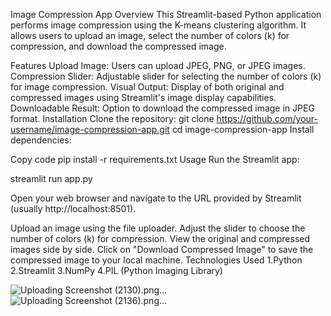 Image Compression App
Overview
This Streamlit-based Python application performs image compression using the K-means clustering algorithm. It allows users to upload an image, select the number of colors (k) for compression, and download the compressed image.

Features
Upload Image: Users can upload JPEG, PNG, or JPEG images.
Compression Slider: Adjustable slider for selecting the number of colors (k) for image compression.
Visual Output: Display of both original and compressed images using Streamlit's image display capabilities.
Downloadable Result: Option to download the compressed image in JPEG format.
Installation
Clone the repository: git clone https://github.com/your-username/image-compression-app.git
cd image-compression-app
Install dependencies:

Copy code
pip install -r requirements.txt
Usage
Run the Streamlit app:

streamlit run app.py

Open your web browser and navigate to the URL provided by Streamlit (usually http://localhost:8501).

Upload an image using the file uploader.
Adjust the slider to choose the number of colors (k) for compression.
View the original and compressed images side by side.
Click on "Download Compressed Image" to save the compressed image to your local machine.
Technologies Used
1.Python
2.Streamlit
3.NumPy
4.PIL (Python Imaging Library)


![Uploading Screenshot (2130).png…]()
![Uploading Screenshot (2136).png…]()

